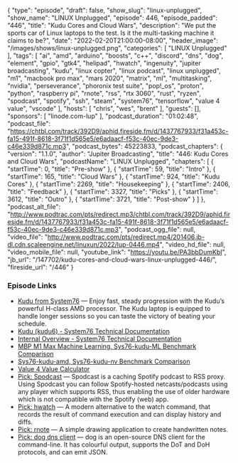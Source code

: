 {
  "type": "episode",
  "draft": false,
  "show_slug": "linux-unplugged",
  "show_name": "LINUX Unplugged",
  "episode": 446,
  "episode_padded": "446",
  "title": "Kudu Cores and Cloud Wars",
  "description": "We put the sports car of Linux laptops to the test. Is it the multi-tasking machine it claims to be?",
  "date": "2022-02-20T21:00:00-08:00",
  "header_image": "/images/shows/linux-unplugged.png",
  "categories": [
    "LINUX Unplugged"
  ],
  "tags": [
    "ai",
    "amd",
    "arduino",
    "boosts",
    "c++",
    "discord",
    "dns",
    "dog",
    "element",
    "gpio",
    "gtk4",
    "helipad",
    "hwatch",
    "ingenuity",
    "jupiter broadcasting",
    "kudu",
    "linux copter",
    "linux podcast",
    "linux unplugged",
    "m1",
    "macbook pro max",
    "mars 2020",
    "matrix",
    "ml",
    "multitasking",
    "nvidia",
    "perseverance",
    "phoronix test suite",
    "pop!_os",
    "proton",
    "python",
    "raspberry pi",
    "rnote",
    "rss",
    "rtx 3060",
    "rust",
    "ryzen",
    "spodcast",
    "spotify",
    "ssh",
    "steam",
    "system76",
    "tensorflow",
    "value 4 value",
    "vscode"
  ],
  "hosts": [
    "chris",
    "wes",
    "brent"
  ],
  "guests": [],
  "sponsors": [
    "linode.com-lup"
  ],
  "podcast_duration": "01:02:48",
  "podcast_file": "https://chtbl.com/track/392D9/aphid.fireside.fm/d/1437767933/f31a453c-fa15-491f-8618-3f71f1d565e5/e6adaacf-f53c-40ec-9de3-c46e339d871c.mp3",
  "podcast_bytes": 45223833,
  "podcast_chapters": {
    "version": "1.1.0",
    "author": "Jupiter Broadcasting",
    "title": "446: Kudu Cores and Cloud Wars",
    "podcastName": "LINUX Unplugged",
    "chapters": [
      {
        "startTime": 0,
        "title": "Pre-show"
      },
      {
        "startTime": 59,
        "title": "Intro"
      },
      {
        "startTime": 165,
        "title": "Cloud Wars"
      },
      {
        "startTime": 924,
        "title": "Kudu Cores"
      },
      {
        "startTime": 2269,
        "title": "Housekeeping"
      },
      {
        "startTime": 2406,
        "title": "Feedback"
      },
      {
        "startTime": 3327,
        "title": "Picks"
      },
      {
        "startTime": 3612,
        "title": "Outro"
      },
      {
        "startTime": 3721,
        "title": "Post-show"
      }
    ]
  },
  "podcast_alt_file": "http://www.podtrac.com/pts/redirect.mp3/chtbl.com/track/392D9/aphid.fireside.fm/d/1437767933/f31a453c-fa15-491f-8618-3f71f1d565e5/e6adaacf-f53c-40ec-9de3-c46e339d871c.mp3",
  "podcast_ogg_file": null,
  "video_file": "http://www.podtrac.com/pts/redirect.mp4/201406.jb-dl.cdn.scaleengine.net/linuxun/2022/lup-0446.mp4",
  "video_hd_file": null,
  "video_mobile_file": null,
  "youtube_link": "https://youtu.be/PA3bbDumKbI",
  "jb_url": "/147702/kudu-cores-and-cloud-wars-linux-unplugged-446/",
  "fireside_url": "/446"
}


### Episode Links

  * [Kudu from System76](https://system76.com/laptops/kudu "Kudu from System76") — Enjoy fast, steady progression with the Kudu’s powerful H-class AMD processor. The Kudu laptop is equipped to handle longer sessions so you can taste the victory of beating your schedule.
  * [Kudu (kudu6) - System76 Technical Documentation](https://tech-docs.system76.com/models/kudu6/README.html "Kudu \(kudu6\) - System76 Technical Documentation")
  * [Internal Overview - System76 Technical Documentation](https://tech-docs.system76.com/models/kudu6/internal-overview.html "Internal Overview - System76 Technical Documentation")
  * [MBP M1 Max Machine Learning, Sys76-kudu-ML Benchmark Comparison](https://openbenchmarking.org/result/2202161-NE-MBPM1MAXM40,2202165-NE-SYS76KUDU88 "MBP M1 Max Machine Learning, Sys76-kudu-ML Benchmark Comparison")
  * [Sys76-kudu-amd, Sys76-kudu-nv Benchmark Comparison](https://openbenchmarking.org/result/2202152-NE-SYS76KUDU77,2202159-NE-SYS76KUDU30 "Sys76-kudu-amd, Sys76-kudu-nv Benchmark Comparison")
  * [Value 4 Value Calculator](https://dwvisser.github.io/v4v_exchange/ "Value 4 Value Calculator")
  * [Pick: Spodcast](https://github.com/Yetangitu/Spodcast "Pick: Spodcast") — Spodcast is a caching Spotify podcast to RSS proxy. Using Spodcast you can follow Spotify-hosted netcasts/podcasts using any player which supports RSS, thus enabling the use of older hardware which is not compatible with the Spotify (web) app.
  * [Pick: hwatch](https://github.com/blacknon/hwatch "Pick: hwatch") — A modern alternative to the watch command, that records the result of command execution and can display history and diffs.
  * [Pick: rnote](https://github.com/flxzt/rnote "Pick: rnote") — A simple drawing application to create handwritten notes.
  * [Pick: dog dns client](https://dns.lookup.dog/ "Pick: dog dns client") — dog is an open-source DNS client for the command-line. It has colourful output, supports the DoT and DoH protocols, and can emit JSON.


